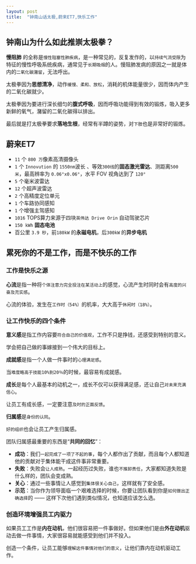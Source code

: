 ```yaml
---
layout: post
title:  "钟南山话太极,蔚来ET7,快乐工作"
---
```


## 钟南山为什么如此推崇太极拳？

**慢阻肺** 的全称是`慢性阻塞性肺疾病`，是一种常见的，反复发作的，以`持续气流受限`为特征的慢性呼吸系统疾病，通常见于`长期吸烟`的人。慢阻肺发病的原因之一就是体内的`二氧化碳潴留`，无法呼出。

太极拳因为**思想清净**，动作`缓慢、柔和、放松`，消耗的机体能量很少，因而体内产生的二氧化碳就少。

太极拳因为要进行深长细匀的**腹式呼吸**，因而呼吸功能得到有效的锻炼，吸入更多新鲜的氧气，潴留的二氧化碳得以排出。

最后就是打太极拳要求**落地生根**，经常有半蹲的姿势，对`下肢`也是非常好的锻炼。

## 蔚来ET7

* `11` 个  `800 万`像素高清摄像头
* `1` 个 `Innovution` 的 `1550nm`波长 、等效`300线`的**固态激光雷达**、测距离`500 米`，最高辨率为 `0.06°x0.06°`，水平 FOV 视角达到了 `120°`
* `5` 个毫米波雷达
* `12` 个超声波雷达
* `2` 个高精度定位单元
* `1` 个车路协同感知
* `1` 个增强主驾感知
* `1016` TOPS算力来源于四块`英伟达 Drive Orin` 自动驾驶芯片
* `150 kWh` **固态电池**
* 百公里 `3.9 秒`，前`180kW` 的**永磁电机**，后`300kW` 的**异步电机**

## 累死你的不是工作，而是不快乐的工作

### 工作是快乐之源

**心流**是指一种将`个体注意力完全投注在某活动上`的感觉，心流产生时同时会有`高度的兴奋及充实感`。

心流的体验，发生在`工作时（54%）`的机率，大大高于`休闲时（18%）`。

### 让工作快乐的四个条件

**意义感**是指工作内容要`符合自己的价值观`，工作不只是挣钱，还感受到特别的意义。

学会把自己做的事嫁接到一个伟大的目标上。

**成就感**是指一个人做一件事时的`心理满足感`。

当`难度略高于技能10%到20％`的时候，最容易有成就感。

**成长**是每个人最基本的动机之一，成长不仅可以获得满足感，还让自己`对未来充满信心`。

让员工有成长感，一定要注意`及时的正面反馈`。

**归属感**是`身份的认同`。

`好的组织`也会让员工产生归属感。

团队归属感最重要的东西是“**共同的回忆**”：

* **成功**：我们`一起完成了一项了不起的事`，每个人都作出了贡献，而且每个人都知道他的贡献对于集体能干成这件事非常重要。
* **失败**：失败会`让人成熟`。一起经历过失败，谁也`不推卸责任`，大家都知道失败是什么样的，团队会变成熟。
* **关心**：通过一些事情让人感觉到`集体很关心自己`，这样就有了安全感。
* **示范**：当你作为领导面临一个艰难选择的时候，你要让团队看到你是`如何做出正确选择`的 —— 这样下次他们遇到类似情况，也知道应该怎么选。

### 创造环境增强员工内驱力

如果员工工作是**内在动机**，他们很容易把一件事做好。但如果他们是由**外在动机**驱动去做一件事情，大家很容易就能感受到他们并不投入。

创造一个条件，让员工能够`理解这件事情对他们的意义`，让他们靠内在动机驱动工作。

